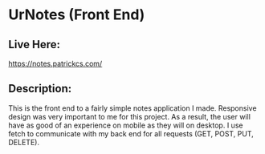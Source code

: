 # UrNotes (Front End)

## Live Here:
https://notes.patrickcs.com/

## Description:
This is the front end to a fairly simple notes application I made. Responsive design was very important to me for this project. As a result, the user will have as good of an experience on mobile as they will on desktop. I use fetch to communicate with my back end for all requests (GET, POST, PUT, DELETE).  

